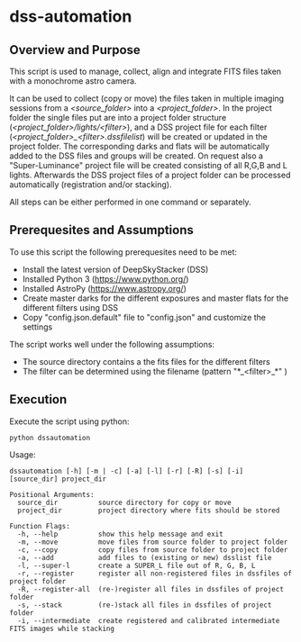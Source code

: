 # dss-automation

## Overview and Purpose
This script is used to manage, collect, align and integrate FITS files taken with a monochrome astro camera.

It can be used to collect (copy or move) the files taken in multiple imaging sessions from a _\<source_folder>_ into a _\<project_folder>_.
In the project folder the single files put are into a project folder structure (_\<project_folder>/lights/\<filter>_), and a DSS project file  for each filter (_\<project_folder>\_\<filter>.dssfilelist_) will be created or updated in the project folder.
The corresponding darks and flats will be automatically added to the DSS files and groups will be created.
On request also a "Super-Luminance" project file will be created consisting of all R,G,B and L lights.
Afterwards the DSS project files of a project folder can be processed automatically (registration and/or stacking).

All steps can be either performed in one command or separately.

## Prerequesites and Assumptions

To use this script the following prerequesites need to be met:
 - Install the latest version of DeepSkyStacker (DSS)
 - Installed Python 3 (https://www.python.org/)
 - Installed AstroPy (https://www.astropy.org/)
 - Create master darks for the different exposures and master flats for the different filters using DSS
 - Copy "config.json.default" file to "config.json" and customize the settings
 
The script works well under the following assumptions:

 - The source directory contains a the fits files for the different filters
 - The filter can be determined using the filename (pattern "\*\_\<filter>\_\*" )
 
## Execution

Execute the script using python:

```console
python dssautomation
```

Usage:
```console
dssautomation [-h] [-m | -c] [-a] [-l] [-r] [-R] [-s] [-i] [source_dir] project_dir

Positional Arguments:
  source_dir          source directory for copy or move
  project_dir         project directory where fits should be stored

Function Flags:
  -h, --help          show this help message and exit
  -m, --move          move files from source folder to project folder
  -c, --copy          copy files from source folder to project folder
  -a, --add           add files to (existing or new) dsslist file
  -l, --super-l       create a SUPER_L file out of R, G, B, L
  -r, --register      register all non-registered files in dssfiles of project folder
  -R, --register-all  (re-)register all files in dssfiles of project folder
  -s, --stack         (re-)stack all files in dssfiles of project folder
  -i, --intermediate  create registered and calibrated intermediate FITS images while stacking
```
